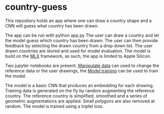 # country-guess
This repository holds an app where one can draw a country shape and a CNN will guess what country has been drawn.

The app can be run with python app.py
The user can draw a country and let the model guess which country has been drawn. The user can then provide feedback by selecting the drawn country from a drop down list. The user drawn countries are stored and used for model evaluation. The model is build on the [MLX](https://ml-explore.github.io/mlx/build/html/index.html) framework, as such, the app is limited to Apple Silicon.

Two jupyter notebooks are present. [Manipulate data](/Manipulate_data.ipynb) can used to change the reference data or the user drawings, the [Model training](Model_training.ipynb) can be used to train the model.

The model is a basic CNN that produces an embedding for each drawing. Training data is generated on the fly by random augmenting the reference country. The reference country is simplified, smoothed and a series of geometric augmentations are applied. Small polygons are also removed at random. The model is trained using a triplet loss. 

